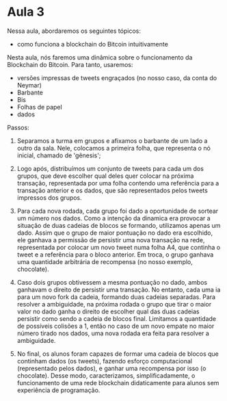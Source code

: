 # Aula 3

Nessa aula, abordaremos os seguintes tópicos:

- como funciona a blockchain do Bitcoin intuitivamente


Nesta aula, nós faremos uma dinâmica sobre o funcionamento da Blockchain do Bitcoin. Para tanto, usaremos:

 - versões impressas de tweets engraçados (no nosso caso, da conta do Neymar)
 - Barbante
 - Bis 
 - Folhas de papel
 - dados

Passos:

1) Separamos a turma em grupos e afixamos o barbante de um lado a outro da sala. Nele, colocamos a primeira folha, que representa o nó inicial, chamado de 'gênesis';

2) Logo após, distribuímos um conjunto de tweets para cada um dos grupos, que deve escolher qual deles quer colocar na próxima transação, representada por uma folha contendo uma referência para a transação anterior e os dados, que são representados pelos tweets impressos dos grupos.

3) Para cada nova rodada, cada grupo foi dado a oportunidade de sortear um número nos dados. Como a intenção da dinamica era provocar a situação de duas cadeias de blocos se formando, utilizamos apenas um dado. Assim que o grupo de maior pontuação no dado era escolhido, ele ganhava a permissão de persistir uma nova transação na rede, representada por colocar um novo tweet numa folha A4, que continha o tweet e a referência para o bloco anterior. Em troca, o grupo ganhava uma quantidade arbitrária de recompensa (no nosso exemplo, chocolate).

4) Caso dois grupos obtivessem a mesma pontuação no dado, ambos ganhavam o direito de persistir uma transação. No entanto, cada uma ia para um novo fork da cadeia, formando duas cadeias separadas. Para resolver a ambiguidade, na próxima rodada o grupo que tirar o maior valor no dado ganha o direito de escolher qual das duas cadeias persistir como sendo a cadeia de blocos final. Limitamos a quantidade de possíveis colisões a 1, então no caso de um novo empate no maior número tirado nos dados, uma nova rodada era feita para resolver a ambiguidade.

5) No final, os alunos foram capazes de formar uma cadeia de blocos que continham dados (os tweets), fazendo esforço computacional (representado pelos dados), e ganhar uma recompensa por isso (o chocolate). Desse modo, caracterizamos, simplificadamente, o funcionamento de uma rede blockchain didaticamente para alunos sem experiência de programação. 
